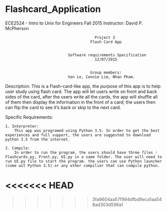 # Flashcard_Application


ECE2524 - Intro to Unix for Engineers 
Fall 2015 
Instructor: David P. McPherson


                                            Project 3
                                          Flash Card App


                                Software requirements Specification
                                            12/07/2015


                                          Group members:		
                                Van Le, Connie Lim, Nhan Pham.



Description:
    This is a Flash-card-like app, the purpose of this app is to help user study using flash card. The app will let users write on front and back sides of the card, after the users write all the cards, the app will shuffle all of them then display the information in the front of a card; the users then can flip the card to see it’s back or skip to the next card.

Specific Requirements:

    1. Interpreter: 
        This app was programed using Python 3.5. In order to get the best experiences and full support, the users are suggested to download python 3.5 from the internet.

    2. Compile: 
        In order to run the program, the users should have three files : Flashcards.py, Front.py, UI.py in a same folder. The user will need to run UI.py file to start the program. the users can use Python launcher (come wit Python 3.5) or any other compilier that can compile python.


<<<<<<< HEAD
=======



>>>>>>> 3fa9604aa57f994dfbd9eca1aa548ad303d596a1
